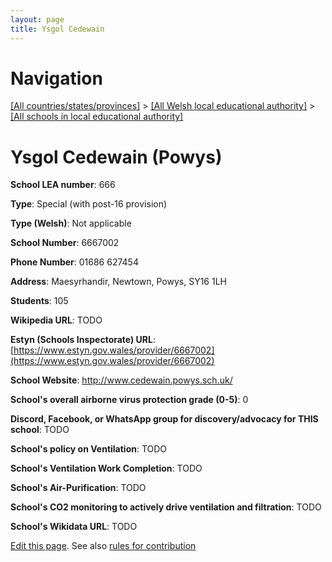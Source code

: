 ```yaml
---
layout: page
title: Ysgol Cedewain
---
```

# Navigation

[[All countries/states/provinces]](../../..) > [[All Welsh local educational authority]](../..) > [[All schools in local educational authority]](..)

# Ysgol Cedewain (Powys)

**School LEA number**: 666

**Type**: Special (with post-16 provision)

**Type (Welsh)**: Not applicable

**School Number**: 6667002

**Phone Number**: 01686 627454

**Address**: Maesyrhandir, Newtown, Powys, SY16 1LH

**Students**: 105

**Wikipedia URL**: TODO

**Estyn (Schools Inspectorate) URL**: [https://www.estyn.gov.wales/provider/6667002](https://www.estyn.gov.wales/provider/6667002)

**School Website**: http://www.cedewain.powys.sch.uk/

**School's overall airborne virus protection grade (0-5)**: 0

**Discord, Facebook, or WhatsApp group for discovery/advocacy for THIS school**: TODO

**School's policy on Ventilation**: TODO

**School's Ventilation Work Completion**: TODO

**School's Air-Purification**: TODO

**School's CO2 monitoring to actively drive ventilation and filtration**: TODO

**School's Wikidata URL**: TODO




[Edit this page](https://github.com/VentilationProject/Wales/edit/prif/./Powys/Ysgol_Cedewain.md). See also [rules for contribution](../../../contribution-rules/)